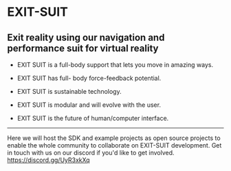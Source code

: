 # EXIT-SUIT

## Exit reality using our navigation and performance suit for virtual reality

- EXIT SUIT is a full-body support that lets you move in amazing ways.

- EXIT SUIT has full- body force-feedback potential.

- EXIT SUIT is sustainable technology.

- EXIT SUIT is modular and will evolve with the user.

- EXIT SUIT is the future of human/computer interface.

---

Here we will host the SDK and example projects as open source projects to enable the whole community to collaborate on EXIT-SUIT development.
Get in touch with us on our discord if you'd like to get involved. https://discord.gg/UyR3xkXq


